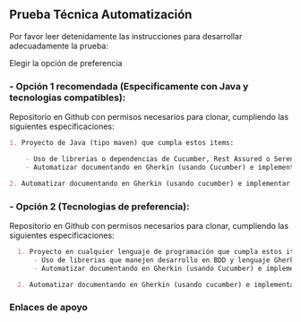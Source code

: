 ## Prueba Técnica Automatización

Por favor leer detenidamente las instrucciones para desarrollar adecuadamente la prueba:

Elegir la opción de preferencia

### - Opción 1 recomendada (Especificamente con Java y tecnologias compatibles):

Repositorio en Github con permisos necesarios para clonar, cumpliendo las siguientes especificaciones:

```markdown
1. Proyecto de Java (tipo maven) que cumpla estos items:

    - Uso de librerias o dependencias de Cucumber, Rest Assured o Serenity BDD y Selenium para UI
    - Automatizar documentando en Gherkin (usando Cucumber) e implementar un POST, un GET y un DELETE creando scenarios de prueba sobre las APIs publicadas en esta     URL: https://reqres.in/ (Automatización en API)

2. Automatizar documentando en Gherkin (usando cucumber) e implementar 3 scenarios sobre esta pagina https://eduardo-thrash.github.io/EasyManagment/ (Automatización en    Web)
```

### - Opción 2 (Tecnologias de preferencia):

Repositorio en Github con permisos necesarios para clonar, cumpliendo las siguientes especificaciones:

```markdown
  1. Proyecto en cualquier lenguaje de programación que cumpla estos items:
      - Uso de librerias que manejen desarrollo en BDD y lenguaje Gherkin (Cucumber, Specflow, JBehave, etc), librerias de test sobre API y UI (RestAssured,                   Restsharp, pytest, Selenium, Cypress, Watir, etc)
      - Automatizar documentando en Gherkin (usando Cucumber) e implementar un POST, un GET y un DELETE creando scenarios de prueba sobre las APIs publicadas en esta  URL: [Basic writing and formatting syntax](https://reqres.in/) (Automatización en API)

  2. Automatizar documentando en Gherkin (usando cucumber) e implementar 3 scenarios sobre esta pagina https://eduardo-thrash.github.io/EasyManagment/ (Automatización      en Web)
```

### Enlaces de apoyo

